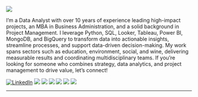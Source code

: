 <img src="https://media.licdn.com/dms/image/v2/D4D16AQFhh1NbZ3rC1A/profile-displaybackgroundimage-shrink_350_1400/B4DZWbDDzKHYAY-/0/1742063026061?e=1748476800&v=beta&t=NGuV2QF1iDtwfEl_1LmPbHLqHrNPpVhKKwKBbz9B2QM">

I’m a Data Analyst with over 10 years of experience leading high-impact projects, an MBA in Business Administration, and a solid background in Project Management. I leverage Python, SQL, Looker, Tableau, Power BI, MongoDB, and BigQuery to transform data into actionable insights, streamline processes, and support data-driven decision-making.
My work spans sectors such as education, environment, social, and wine, delivering measurable results and coordinating multidisciplinary teams. If you’re looking for someone who combines strategy, data analytics, and project management to drive value, let’s connect!

<!-- https://github-readme-stats.vercel.app/api?username=DennisHartrampf&show_icons=true -->
<p>
  <a href="[https://https://www.linkedin.com/in/cordobagabriel/"><img src="https://img.shields.io/badge/LinkedIn--_.svg?style=social&logo=linkedin" alt="LinkedIn"></a>
  <a href="#"><img src="https://img.shields.io/badge/Python-Expert-_.svg?logo=java"></a>
  <a href="#"><img src="https://img.shields.io/badge/SQL-Expert-_.svg?logo=kotlin"></a>
  <a href="#"><img src="https://img.shields.io/badge/Power BI-Expert-_.svg"></a>
  <a href="#"><img src="https://img.shields.io/badge/Looker-Expert-_.svg"></a>
  <a href="#"><img src="https://img.shields.io/badge/Tableau-Expert-_.svg"></a>
  <a href="#"><img src="https://img.shields.io/badge/ETL-Expert-_.svg"></a>
</p>

<hr>
